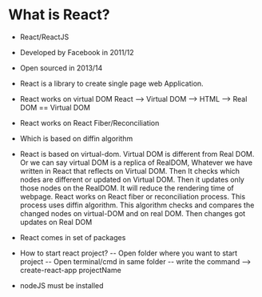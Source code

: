 # What is React?

- React/ReactJS
- Developed by Facebook in 2011/12
- Open sourced in 2013/14
- React is a library to create single page web Application.
- React works on virtual DOM
  React --> Virtual DOM --> HTML --> Real DOM == Virtual DOM
- React works on React Fiber/Reconciliation
- Which is based on diffin algorithm
- React is based on virtual-dom. Virtual DOM is different from Real DOM.
  Or we can say virtual DOM is a replica of RealDOM, Whatever we have written in React that reflects on Virtual DOM. Then It checks which nodes are different or updated on
  Virtual DOM. Then it updates only those nodes on the RealDOM. It will reduce the rendering time of webpage. React works on React fiber or reconciliation process. This process uses diffin algorithm. This algorithm checks and compares the changed nodes on virtual-DOM and on real DOM. Then changes got updates on Real DOM
- React comes in set of packages

- How to start react project?
  -- Open folder where you want to start project
  -- Open terminal/cmd in same folder
  -- write the command --> create-react-app projectName
- nodeJS must be installed
